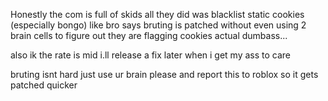 Honestly the com is full of skids all they did was blacklist static cookies (especially bongo) like bro says bruting is patched without even using 2 brain cells to figure out they are flagging cookies actual dumbass...

also ik the rate is mid i.ll release a fix later when i get my ass to care

bruting isnt hard just use ur brain please and report this to roblox so it gets patched quicker
